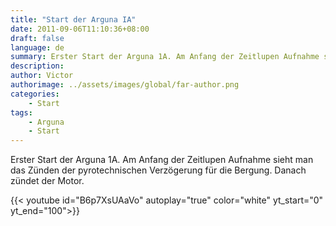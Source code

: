 ```yaml
---
title: "Start der Arguna IA"
date: 2011-09-06T11:10:36+08:00
draft: false
language: de
summary: Erster Start der Arguna 1A. Am Anfang der Zeitlupen Aufnahme sieht man...
description: 
author: Victor
authorimage: ../assets/images/global/far-author.png
categories: 
    - Start
tags:
    - Arguna
    - Start 
---
```


Erster Start der Arguna 1A. Am Anfang der Zeitlupen Aufnahme sieht man das Zünden der pyrotechnischen Verzögerung für die Bergung. Danach zündet der Motor.

{{< youtube id="B6p7XsUAaVo" autoplay="true" color="white" yt_start="0" yt_end="100">}}